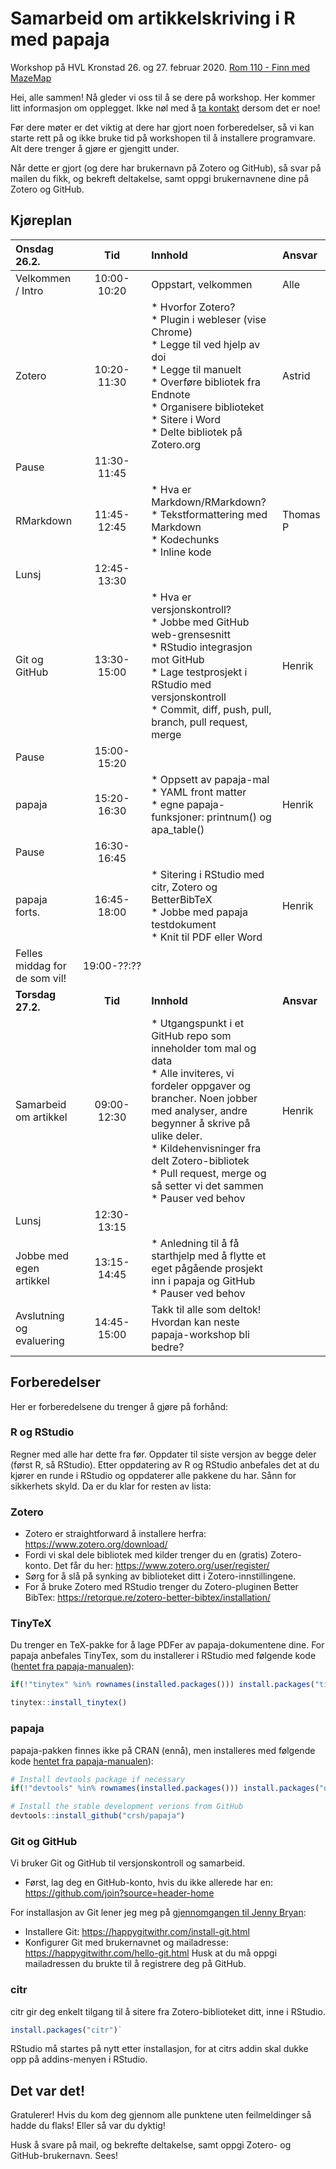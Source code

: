# Samarbeid om artikkelskriving i R med papaja

Workshop på HVL Kronstad 26. og 27. februar 2020. [Rom 110 - Finn med MazeMap](http://bit.ly/2vse5Qb)

Hei, alle sammen! Nå gleder vi oss til å se dere på workshop. Her kommer litt informasjon om opplegget. Ikke nøl med å [ta kontakt](mailto:henrik.sorlie@uib.no) dersom det er noe!  

Før dere møter er det viktig at dere har gjort noen forberedelser, så vi kan starte rett på og ikke bruke tid på workshopen til å installere programvare. Alt dere trenger å gjøre er gjengitt under.

Når dette er gjort (og dere har brukernavn på Zotero og GitHub), så svar på mailen du fikk, og bekreft deltakelse, samt oppgi brukernavnene dine på Zotero og GitHub.

## Kjøreplan
| Onsdag 26.2.      | Tid           | Innhold             | Ansvar |
|:------------------|:-------------:|:--------------------|:-------|
| Velkommen / Intro | 10:00-10:20 | Oppstart, velkommen | Alle   |
| Zotero            | 10:20-11:30 | * Hvorfor Zotero?<br>* Plugin i webleser (vise Chrome)<br>* Legge til ved hjelp av doi<br>* Legge til manuelt<br>* Overføre bibliotek fra Endnote<br>* Organisere biblioteket<br>* Sitere i Word<br>* Delte bibliotek på Zotero.org  | Astrid |
| Pause             | 11:30-11:45 |                     |        |
| RMarkdown         | 11:45-12:45 | * Hva er Markdown/RMarkdown?<br>* Tekstformattering med Markdown<br>* Kodechunks<br>* Inline kode | Thomas P |
| Lunsj             | 12:45-13:30 |                     |        |
| Git og GitHub | 13:30-15:00 | * Hva er versjonskontroll?<br>* Jobbe med GitHub web-grensesnitt<br>* RStudio integrasjon mot GitHub<br>* Lage testprosjekt i RStudio med versjonskontroll<br>* Commit, diff, push, pull, branch, pull request, merge | Henrik |
| Pause             | 15:00-15:20 |                     |        |
| papaja            | 15:20-16:30 | * Oppsett av papaja-mal<br>* YAML front matter<br>* egne papaja-funksjoner: printnum() og apa_table() | Henrik |
| Pause             | 16:30-16:45 |                     |        |
| papaja forts.     | 16:45-18:00 | * Sitering i RStudio med citr, Zotero og BetterBibTeX<br>* Jobbe med papaja testdokument<br>* Knit til PDF eller Word | Henrik |
| Felles middag for de som vil! | 19:00-??:?? |                     |        |
| **Torsdag 27.2.**     | **Tid**           | **Innhold**             | **Ansvar** |
| Samarbeid om artikkel | 09:00-12:30 | * Utgangspunkt i et GitHub repo som inneholder tom mal og data<br>* Alle inviteres, vi fordeler oppgaver og brancher. Noen jobber med analyser, andre begynner å skrive på ulike deler.<br>* Kildehenvisninger fra delt Zotero-bibliotek<br>* Pull request, merge og så setter vi det sammen<br>* Pauser ved behov | Henrik |
| Lunsj             | 12:30-13:15 |                     |        |
| Jobbe med egen artikkel | 13:15-14:45 | * Anledning til å få starthjelp med å flytte et eget pågående prosjekt inn i papaja og GitHub<br>* Pauser ved behov |     |
| Avslutning og evaluering | 14:45-15:00 | Takk til alle som deltok!<br>Hvordan kan neste papaja-workshop bli bedre? | |

## Forberedelser

Her er forberedelsene du trenger å gjøre på forhånd:

### R og RStudio
Regner med alle har dette fra før. Oppdater til siste versjon av begge deler (først R, så RStudio). Etter oppdatering av R og RStudio anbefales det at du kjører en runde i RStudio og oppdaterer alle pakkene du har. Sånn for sikkerhets skyld. Da er du klar for resten av lista:

### Zotero
* Zotero er straightforward å installere herfra: https://www.zotero.org/download/
* Fordi vi skal dele bibliotek med kilder trenger du en (gratis) Zotero-konto. Det får du her: https://www.zotero.org/user/register/
* Sørg for å slå på synking av biblioteket ditt i Zotero-innstillingene.
* For å bruke Zotero med RStudio trenger du Zotero-pluginen Better BibTex: https://retorque.re/zotero-better-bibtex/installation/

### TinyTeX
Du trenger en TeX-pakke for å lage PDFer av papaja-dokumentene dine. For papaja anbefales TinyTex, som du installerer i RStudio med følgende kode ([hentet fra papaja-manualen](https://crsh.github.io/papaja_man/introduction.html#getting-started)):

```r
if(!"tinytex" %in% rownames(installed.packages())) install.packages("tinytex")

tinytex::install_tinytex()
```

### papaja
papaja-pakken finnes ikke på CRAN (ennå), men installeres med følgende kode [hentet fra papaja-manualen](https://crsh.github.io/papaja_man/introduction.html#getting-started)):

```r
# Install devtools package if necessary
if(!"devtools" %in% rownames(installed.packages())) install.packages("devtools")

# Install the stable development verions from GitHub
devtools::install_github("crsh/papaja")
```

### Git og GitHub
Vi bruker Git og GitHub til versjonskontroll og samarbeid.

* Først, lag deg en GitHub-konto, hvis du ikke allerede har en:  https://github.com/join?source=header-home

For installasjon av Git lener jeg meg på [gjennomgangen til Jenny Bryan](https://happygitwithr.com):

* Installere Git: https://happygitwithr.com/install-git.html
* Konfigurer Git med brukernavnet og mailadresse: https://happygitwithr.com/hello-git.html Husk at du må oppgi mailadressen du brukte til å registrere deg på GitHub.

### citr
citr gir deg enkelt tilgang til å sitere fra Zotero-biblioteket ditt, inne i RStudio.
```r
install.packages("citr")`
```
RStudio må startes på nytt etter installasjon, for at citrs addin skal dukke opp på addins-menyen i RStudio.

## Det var det!

Gratulerer! Hvis du kom deg gjennom alle punktene uten feilmeldinger så hadde du flaks! Eller så var du dyktig!

Husk å svare på mail, og bekrefte deltakelse, samt oppgi Zotero- og GitHub-brukernavn. Sees!